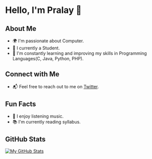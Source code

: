 # Hello, I'm Pralay 👋

## About Me

- 🌍 I'm passionate about Computer.
- 💼 I currently a Student.
- 🌱 I'm constantly learning and improving my skills in Programming Languages(C, Java, Python, PHP).

## Connect with Me

- 📬 Feel free to reach out to me on [Twitter](https://twitter.com/pn_india).

## Fun Facts

- 🎵 I enjoy listening music.
- 📚 I'm currently reading syllabus.

## GitHub Stats

[![My GitHub Stats](https://github-readme-stats.vercel.app/api?username=pralay-naskar&show_icons=true&theme=dark)](https://github.com/pralay-naskar)
